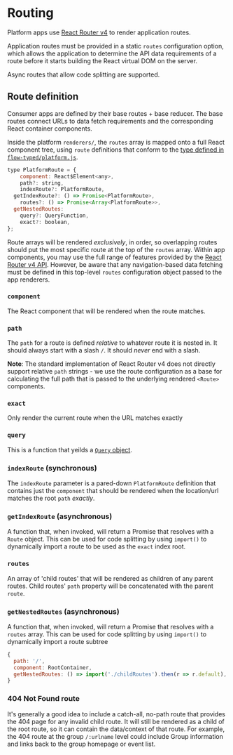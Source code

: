 # Routing

Platform apps use [React Router v4](https://reacttraining.com/react-router/) to
render application routes.

Application routes must be provided in a static `routes` configuration option,
which allows the application to determine the API data requirements of a route
before it starts building the React virtual DOM on the server.

Async routes that allow code splitting are supported.

## Route definition

Consumer apps are defined by their base routes + base reducer. The base routes
connect URLs to data fetch requirements and the corresponding React container
components.

Inside the platform `renderers/`, the `routes` array is mapped onto a full React
component tree, using `route` definitions that conform to the [type defined in
`flow-typed/platform.js`](./flow-typed/platform.js).

```js
type PlatformRoute = {
	component: React$Element<any>,
	path?: string,
	indexRoute?: PlatformRoute,
  getIndexRoute?: () => Promise<PlatformRoute>,
	routes?: () => Promise<Array<PlatformRoute>>,
  getNestedRoutes: 
	query?: QueryFunction,
	exact?: boolean,
};
```

Route arrays will be rendered _exclusively_, in order, so overlapping routes
should put the most specific route at the top of the `routes` array. Within app
components, you may use the full range of features provided by the [React Router
v4 API](https://reacttraining.com/react-router/api). However, be aware that any
navigation-based data fetching must be defined in this top-level `routes`
configuration object passed to the app renderers.

### `component`

The React component that will be rendered when the route matches.

### `path`

The `path` for a route is defined _relative_ to whatever route it is nested
in. It should always start with a slash `/`. It should _never_ end with a slash.

**Note**: The standard implementation of React Router v4 does not directly
support relative `path` strings - we use the route configuration as a base for
calculating the full path that is passed to the underlying rendered `<Route>`
components.

### `exact`

Only render the current route when the URL matches exactly

### `query`

This is a function that yeilds a [`Query` object](./Queries.md).

### `indexRoute` (synchronous)

The `indexRoute` parameter is a pared-down `PlatformRoute` definition that
contains just the `component` that should be rendered when the location/url
matches the root `path` _exactly_.

### `getIndexRoute` (asynchronous)

A function that, when invoked, will return a Promise that resolves with a
`Route` object. This can be used for code splitting by using `import()` to
dynamically import a route to be used as the `exact` index root.

### `routes`

An array of 'child routes' that will be rendered as children of any parent
routes. Child routes' `path` property will be concatenated with the parent
`route`.

### `getNestedRoutes` (asynchronous)

A function that, when invoked, will return a Promise that resolves with a
`routes` array. This can be used for code splitting by using `import()` to
dynamically import a route subtree

```js
{
  path: '/',
  component: RootContainer,
  getNestedRoutes: () => import('./childRoutes').then(r => r.default),
}
```


### 404 Not Found route

It's generally a good idea to include a catch-all, no-path route that provides
the 404 page for any invalid child route. It will still be rendered as a child
of the root route, so it can contain the data/context of that route. For
example, the 404 route at the group `/:urlname` level could include Group
information and links back to the group homepage or event list.


